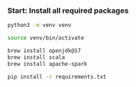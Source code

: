 ### Start: Install all required packages

```bash
python3 -m venv venv

source venv/bin/activate

brew install openjdk@17
brew install scala
brew install apache-spark

pip install -r requirements.txt
```